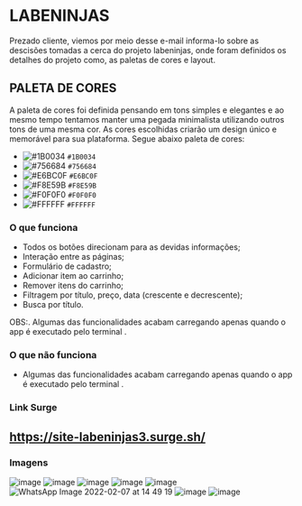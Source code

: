 # LABENINJAS

Prezado cliente, viemos por meio desse e-mail informa-lo sobre as descisões tomadas a cerca do projeto labeninjas, onde foram definidos os detalhes do projeto como, as paletas de cores e layout. 

## PALETA DE CORES
A paleta de cores foi definida pensando em tons simples e elegantes e ao mesmo tempo tentamos manter uma pegada minimalista utilizando outros tons de uma mesma cor.
As cores escolhidas criarão um design único e memorável para sua plataforma.
Segue abaixo paleta de cores:

- ![#1B0034](https://via.placeholder.com/15/1B0034?text=+) `#1B0034`
- ![#756684](https://via.placeholder.com/15/756684/000000?text=+) `#756684`
- ![#E6BC0F](https://via.placeholder.com/15/E6BC0F/000000?text=+) `#E6BC0F`
- ![#F8E59B](https://via.placeholder.com/15/F8E59B/000000?text=+) `#F8E59B`
- ![#F0F0F0](https://via.placeholder.com/15/F0F0F0/000000?text=+) `#F0F0F0`
- ![#FFFFFF](https://via.placeholder.com/15/FFFFFF/000000?text=+) `#FFFFFF`

### O que funciona
- Todos os botões direcionam para as devidas informações;
- Interação entre as páginas;
- Formulário de cadastro;
- Adicionar item ao carrinho;
- Remover itens do carrinho;
- Filtragem por título, preço, data (crescente e decrescente);
- Busca por título.

OBS:. Algumas das funcionalidades acabam carregando apenas quando o app é executado pelo terminal .

### O que não funciona
- Algumas das funcionalidades acabam carregando apenas quando o app é executado pelo terminal .

### Link Surge 
## https://site-labeninjas3.surge.sh/

### Imagens
![image](https://user-images.githubusercontent.com/94838711/152719993-d92d4452-b046-449f-a3a1-fbd0e4b8bb71.png)
![image](https://user-images.githubusercontent.com/94838711/152720027-43b64e28-6c13-4670-bb6e-3175170c86a4.png)
![image](https://user-images.githubusercontent.com/94838711/152720052-2611a7bd-e34b-467b-9675-f5240a792fff.png)
![image](https://user-images.githubusercontent.com/94838711/152720086-cee451b7-553d-4054-a61a-f817f58cd1ad.png)
![image](https://user-images.githubusercontent.com/94838711/152720125-a9055957-9a1b-4627-9154-18c1b8ccdc44.png)
![WhatsApp Image 2022-02-07 at 14 49 19](https://user-images.githubusercontent.com/94838711/152843826-2c07c010-8143-4b22-b79f-d3d7d6abce6e.jpeg)
![image](https://user-images.githubusercontent.com/94838711/152720146-f48f6358-8909-4820-a719-60a60fddcaca.png)
![image](https://user-images.githubusercontent.com/94838711/152720202-c1b4d6d8-afbe-4bcb-895c-42f9650b2f37.png)
